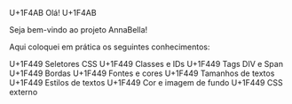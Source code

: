 U+1F4AB Olá! U+1F4AB

Seja bem-vindo ao projeto AnnaBella!

Aqui coloquei em prática os seguintes conhecimentos:

U+1F449 Seletores CSS
U+1F449 Classes e IDs
U+1F449 Tags DIV e Span
U+1F449 Bordas
U+1F449 Fontes e cores
U+1F449 Tamanhos de textos
U+1F449 Estilos de textos
U+1F449 Cor e imagem de fundo
U+1F449 CSS externo